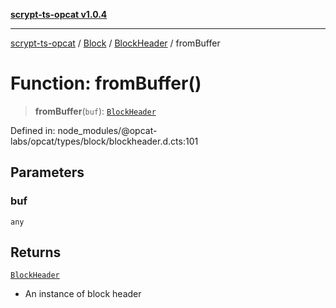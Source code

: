 [**scrypt-ts-opcat v1.0.4**](../../../../../README.md)

***

[scrypt-ts-opcat](../../../../../README.md) / [Block](../../../README.md) / [BlockHeader](../README.md) / fromBuffer

# Function: fromBuffer()

> **fromBuffer**(`buf`): [`BlockHeader`](../../../classes/BlockHeader.md)

Defined in: node\_modules/@opcat-labs/opcat/types/block/blockheader.d.cts:101

## Parameters

### buf

`any`

## Returns

[`BlockHeader`](../../../classes/BlockHeader.md)

- An instance of block header
